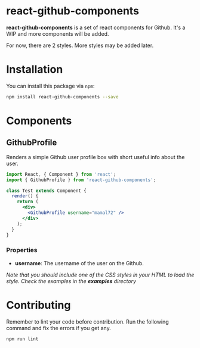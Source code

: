 # react-github-components
**react-github-components** is a set of react components for Github. It's a WIP and more components will be added.

For now, there are 2 styles. More styles may be added later.

# Installation

You can install this package via `npm`:

```bash
npm install react-github-components --save
```


# Components
## GithubProfile
Renders a simple Github user profile box with short useful info about the user.

```jsx
import React, { Component } from 'react';
import { GithubProfile } from 'react-github-components';

class Test extends Component {
  render() {
    return (
      <div>
        <GithubProfile username="mamal72" />
      </div>
    );
  }
}
```

### Properties
* **username**: The username of the user on the Github.

*Note that you should include one of the CSS styles in your HTML to load the style. Check the examples in the **examples** directory*

# Contributing

Remember to lint your code before contribution. Run the following command and fix the errors if you get any.
```bash
npm run lint
```

